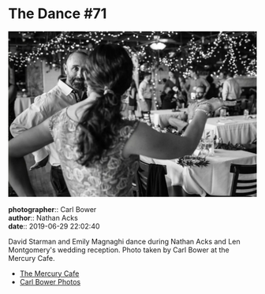 # The Dance #71

![David Starman and Emily Magnaghi dance](assets/2019-06-29-set-4-the-dance-71.webp)

**photographer**:: Carl Bower  
**author**:: Nathan Acks  
**date**:: 2019-06-29 22:02:40

David Starman and Emily Magnaghi dance during Nathan Acks and Len Montgomery's wedding reception. Photo taken by Carl Bower at the Mercury Cafe.

* [The Mercury Cafe](http://mercurycafe.com)
* [Carl Bower Photos](https://carlbowerphotos.com)
